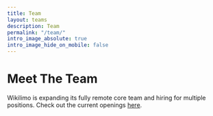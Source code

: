 ```yaml
---
title: Team
layout: teams
description: Team
permalink: "/team/"
intro_image_absolute: true
intro_image_hide_on_mobile: false
---
```


# Meet The Team

Wikilimo is expanding its fully remote core team and hiring for multiple positions. Check out the current openings [here](https://angel.co/company/wikilimo/jobs).
